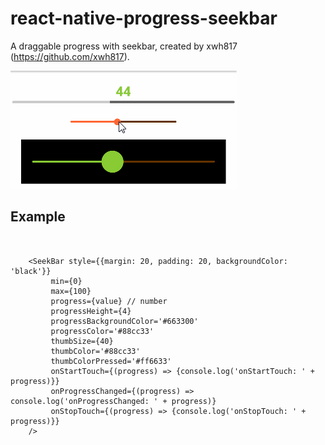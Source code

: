 # react-native-progress-seekbar
A draggable progress with seekbar, created by xwh817 (https://github.com/xwh817).

<img src="https://github.com/xwh817/ReactNativeStepByStep/blob/master/screenShot/seekBar.gif">


## Example

```tsx


	<SeekBar style={{margin: 20, padding: 20, backgroundColor: 'black'}}
		 min={0}
		 max={100}
		 progress={value} // number
		 progressHeight={4}
		 progressBackgroundColor='#663300'
		 progressColor='#88cc33'
		 thumbSize={40}
		 thumbColor='#88cc33'
		 thumbColorPressed='#ff6633'
		 onStartTouch={(progress) => {console.log('onStartTouch: ' + progress)}}
		 onProgressChanged={(progress) => console.log('onProgressChanged: ' + progress)}
		 onStopTouch={(progress) => {console.log('onStopTouch: ' + progress)}}
	/>



```
